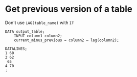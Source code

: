 #                  Get previous version of a table

Don't use `LAG(table_name)` with `IF`

```SAS
DATA output_table; 
    INPUT column1 column2; 
    current_minus_previous = column2 – lag(column2);

DATALINES;
1 60
2 62
 65
4 70
;
```